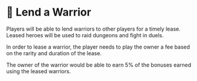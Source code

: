# 🤝 Lend a Warrior

Players will be able to lend warriors to other players for a timely lease. Leased heroes will be used to raid dungeons and fight in duels.

In order to lease a warrior, the player needs to play the owner a fee based on the rarity and duration of the lease.&#x20;

The owner of the warrior would be able to earn 5% of the bonuses earned using the leased warriors.&#x20;
